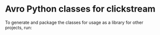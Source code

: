 # Avro Python classes for clickstream

To generate and package the classes for usage as a library for other projects, run:
